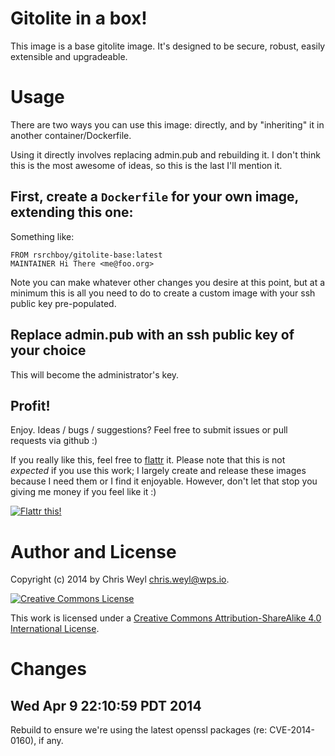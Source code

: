 # Gitolite in a box!

This image is a base gitolite image.  It's designed to be secure, robust,
easily extensible and upgradeable.

# Usage

There are two ways you can use this image:  directly, and by "inheriting" it
in another container/Dockerfile.

Using it directly involves replacing admin.pub and rebuilding it.  I don't
think this is the most awesome of ideas, so this is the last I'll mention it.

## First, create a ```Dockerfile``` for your own image, extending this one:

Something like:

```
FROM rsrchboy/gitolite-base:latest
MAINTAINER Hi There <me@foo.org>
```

Note you can make whatever other changes you desire at this point, but at a
minimum this is all you need to do to create a custom image with your ssh
public key pre-populated.

## Replace admin.pub with an ssh public key of your choice

This will become the administrator's key.

## Profit!

Enjoy.  Ideas / bugs / suggestions?  Feel free to submit issues or pull
requests via github :)

If you really like this, feel free to [flattr][1] it.  Please note that this
is not *expected* if you use this work; I largely create and release these
images because I need them or I find it enjoyable.  However, don't let that
stop you giving me money if you feel like it :)

[![Flattr this!][2]][1]

[1]: https://flattr.com/submit/auto?user_id=RsrchBoy&url=https://github.com/RsrchBoy/gitolite-base-dock&title=Docker.io%20gitolite-base%20image&tags=docker
[2]: https://api.flattr.com/button/flattr-badge-large.png "Flattr this!"

# Author and License

Copyright (c) 2014 by Chris Weyl <chris.weyl@wps.io>.

<a rel="license" href="http://creativecommons.org/licenses/by-sa/4.0/"><img alt="Creative Commons License" style="border-width:0" src="http://i.creativecommons.org/l/by-sa/4.0/88x31.png" /></a>

This work is licensed under a <a rel="license" href="http://creativecommons.org/licenses/by-sa/4.0/">Creative Commons Attribution-ShareAlike 4.0 International License</a>.

# Changes

## Wed Apr  9 22:10:59 PDT 2014

Rebuild to ensure we're using the latest openssl packages (re: CVE-2014-0160),
if any.
